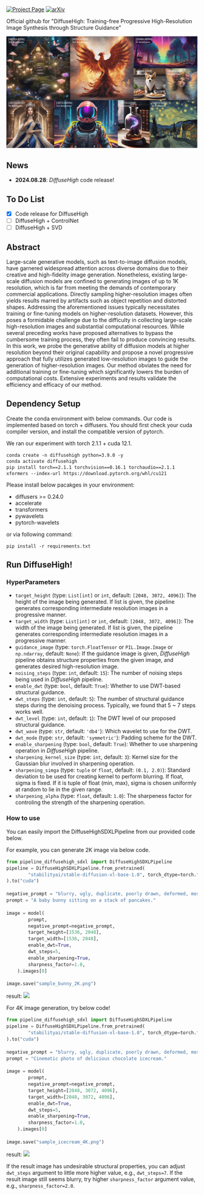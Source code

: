 [![Project Page](https://img.shields.io/badge/Project-Page-green.svg)](https://yhyun225.github.io/DiffuseHigh/)
[![arXiv](https://img.shields.io/badge/arXiv-2311.16973-b31b1b.svg)](https://arxiv.org/abs/2406.18459)

Official github for "DiffuseHigh: Training-free Progressive High-Resolution Image Synthesis through Structure Guidance"

<img src="figures/main_figure.jpg">

## News
- **2024.08.28**: *DiffuseHigh* code release!

## To Do List
- [x] Code release for DiffuseHigh
- [ ] DiffuseHigh + ControlNet
- [ ] DiffuseHigh + SVD

## Abstract
Large-scale generative models, such as text-to-image diffusion models, have garnered widespread attention across diverse domains due to their creative and high-fidelity image generation. Nonetheless, existing large-scale diffusion models are confined to generating images of up to 1K resolution, which is far from meeting the demands of contemporary commercial applications. Directly sampling higher-resolution images often yields results marred by artifacts such as object repetition and distorted shapes. Addressing the aforementioned issues typically necessitates training or fine-tuning models on higher-resolution datasets. However, this poses a formidable challenge due to the difficulty in collecting large-scale high-resolution images and substantial computational resources. While several preceding works have proposed alternatives to bypass the cumbersome training process, they often fail to produce convincing results. In this work, we probe the generative ability of diffusion models at higher resolution beyond their original capability and propose a novel progressive approach that fully utilizes generated low-resolution images to guide the generation of higher-resolution images. Our method obviates the need for additional training or fine-tuning which significantly lowers the burden of computational costs. Extensive experiments and results validate the efficiency and efficacy of our method.

## Dependency Setup
Create the conda environment with below commands.
Our code is implemented based on torch + diffusers.
You should first check your cuda compiler version, and install the compatible version of pytorch.

We ran our experiment with torch 2.1.1 + cuda 12.1.

```Shell
conda create -n diffusehigh python=3.9.0 -y
conda activate diffusehigh
pip install torch==2.1.1 torchvision==0.16.1 torchaudio==2.1.1 xformers --index-url https://download.pytorch.org/whl/cu121
```

Please install below pacakges in your environment:

- diffusers >= 0.24.0
- accelerate
- transformers
- pywavelets
- pytorch-wavelets

or via following command:
```
pip install -r requirements.txt
```

## Run DiffuseHigh!

### HyperParameters
- `target_height` (type: `List[int]` or `int`, default: `[2048, 3072, 4096]`): The height of the image being generated. If list is given, the pipeline generates corresponding intermediate resolution images in a progressive manner.
- `target_width` (type: `List[int]` or `int`, default: `[2048, 3072, 4096]`): The width of the image being generated. If list is given, the pipeline generates corresponding intermediate resolution images in a progressive manner.
- `guidance_image` (type: `torch.FloatTensor` or `PIL.Image.Image` or `np.ndarray`, default: `None`): If the guidance image is given, *DiffuseHigh* pipeline obtains structure properties from the given image, and generates desired high-resolution image.
- `noising_steps` (type: `int`, default: `15`): The number of noising steps being used in *DiffuseHigh* pipeline.
- `enable_dwt` (type: `bool`, default: `True`): Whether to use DWT-based structural guidance.
- `dwt_steps` (type: `int`, default: `5`): The number of structural guidance steps during the denoising process. Typically, we found that 5 ~ 7 steps works well.
- `dwt_level` (type: `int`, default: `1`): The DWT level of our proposed structural guidance.
- `dwt_wave` (type: `str`, default: `'db4'`): Which wavelet to use for the DWT.
- `dwt_mode` (type: `str`, default: `'symmetric'`): Padding scheme for the DWT.
- `enable_sharpening` (type: `bool`, default: `True`): Whether to use sharpening operation in *DiffuseHigh* pipeline.
- `sharpening_kernel_size` (type: `int`, default: `3`): Kernel size for the Gaussian blur involved in sharpening operation.
- `sharpening_simga` (type: `tuple` or `float`, default: `(0.1, 2.0)`): Standard deviation to be used for creating kernel to perform blurring. If float, sigma is fixed. If it is tuple of float (min, max), sigma is chosen uniformly at random to lie in the given range.
- `sharpening_alpha` (type: `float`, default: `1.0`): The sharpeness factor for controling the strength of the sharpening operation.

### How to use
You can easily import the DiffuseHighSDXLPipeline from our provided code below.

For example, you can generate 2K image via below code.
```Python
from pipeline_diffusehigh_sdxl import DiffuseHighSDXLPipeline
pipeline = DiffuseHighSDXLPipeline.from_pretrained(
        "stabilityai/stable-diffusion-xl-base-1.0", torch_dtype=torch.float16,
).to("cuda")

negative_prompt = "blurry, ugly, duplicate, poorly drawn, deformed, mosaic"
prompt = "A baby bunny sitting on a stack of pancakes."

image = model(
        prompt,
        negative_prompt=negative_prompt,
        target_height=[1536, 2048],
        target_width=[1536, 2048],
        enable_dwt=True,
        dwt_steps=5,
        enable_sharpening=True,
        sharpness_factor=1.0,
    ).images[0]

image.save("sample_bunny_2K.png")
```
result:
<img src="figures/sample_bunny_2K.png">


For 4K image generation, try below code!
```Python
from pipeline_diffusehigh_sdxl import DiffuseHighSDXLPipeline
pipeline = DiffuseHighSDXLPipeline.from_pretrained(
        "stabilityai/stable-diffusion-xl-base-1.0", torch_dtype=torch.float16,
).to("cuda")

negative_prompt = "blurry, ugly, duplicate, poorly drawn, deformed, mosaic"
prompt = "Cinematic photo of delicious chocolate icecream."

image = model(
        prompt,
        negative_prompt=negative_prompt,
        target_height=[2048, 3072, 4096],
        target_width=[2048, 3072, 4096],
        enable_dwt=True,
        dwt_steps=5,
        enable_sharpening=True,
        sharpness_factor=1.0,
    ).images[0]

image.save("sample_icecream_4K.png")
```

result:
<img src="figures/sample_icecream_4K.png">

If the result image has undesirable structural properties, you can adjust `dwt_steps` argument to little more higher value, e.g., `dwt_steps=7`. If the result image still seems blurry, try higher `sharpness_factor` argument value, e.g., `sharpness_factor=2.0`.